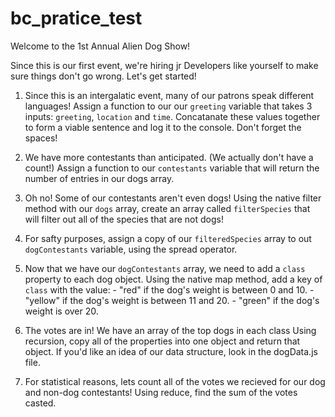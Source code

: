 # bc_pratice_test
Welcome to the 1st Annual Alien Dog Show!

Since this is our first event, we're hiring jr Developers like yourself to make sure things don't go wrong.
Let's get started!


1. Since this is an intergalatic event, many of our patrons speak different languages!
    Assign a function to our our `greeting` variable that takes 3 inputs: `greeting`, `location` and `time`. Concatanate these values together to form a viable sentence and log it to the console.
    Don't forget the spaces!

2. We have more contestants than anticipated. (We actually don't have a count!)
    Assign a function to our `contestants` variable that will return the number of entries in our dogs array. 


3. Oh no! Some of our contestants aren't even dogs!
    Using the native filter method with our `dogs` array, create an array called `filterSpecies` that will filter out all of the species that are not dogs! 

4. For safty purposes, assign a copy of our `filteredSpecies` array to out `dogContestants` variable, using the spread operator.

5. Now that we have our `dogContestants` array, we need to add a `class` property to each dog object.
    Using the native map method, add a key of `class` with the value:
        - "red" if the dog's weight is between 0 and 10.
        - "yellow" if the dog's weight is between 11 and 20.
        - "green" if the dog's weight is over 20.


6. The votes are in! We have an array of the top dogs in each class
    Using recursion, copy all of the properties into one object and return that object. If you'd like an idea of our data structure, look in the dogData.js file.


7. For statistical reasons, lets count all of the votes we recieved for our dog and non-dog contestants!
    Using reduce, find the sum of the votes casted.